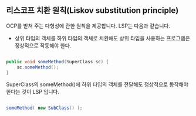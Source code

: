 ## 리스코프 치환 원칙(Liskov substitution principle)

OCP를 받쳐 주는 다형성에 관한 원칙을 제공합니다. LSP는 다음과 같습니다.

- 상위 타입의 객체를 하위 타입의 객체로 치환해도 상위 타입을 사용하는 프로그램은 정상적으로 작동해야 한다.

```java

public void someMethod(SuperClass sc) {
    sc.someMethod();    
}
```

SuperClass의 someMethod()에 하위 타입의 객체를 전달해도 정상적으로 동작해야 한다는 것이 LSP 입니다.

```java

someMethod( new SubClass() );
```